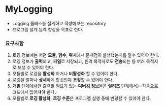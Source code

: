 # MyLogging
- Logging 클래스를 설계하고 작성해보는 repository
- 프로그램 설계 능력 향상을 목표로 한다.

### 요구사항
1. 로깅 정보에는 어떤 **모듈**, **함수**, **위치**에서 문제점이 발생했는지를 알수 있어야 한다.
2. 로깅 정보가 **출력**되고, **파일**로 저장되고, 원격 목적지로도 **전송**되는 등 여러 목적지로 보낼 수 있어야 한다.
3. 모듈별로 로깅을 **활성화** 하거나 **비활성화** 할 수 있어야 한다.
4. 로깅을 얼마나 **상세**하게 할것인지 **조정**할 수 있어야 한다.
5. **개발** 단계에서만 출력할 필요가 있는 **디버깅 정보**들은 **릴리즈** 단계에서는 자동으로 코드에서 없어져야 한다.
6. 모듈별로 **로깅 활성화**, **로깅 수준**은 프로그램 실행 중에 변경할 수 있어야 한다.
